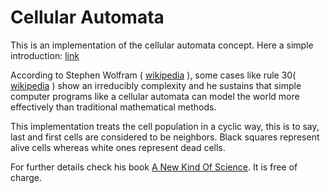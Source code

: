 # Cellular Automata
This is an implementation of the cellular automata concept. Here a simple introduction: [link](https://natureofcode.com/book/chapter-7-cellular-automata/)

According to Stephen Wolfram ( [wikipedia](https://en.wikipedia.org/wiki/Stephen_Wolfram) ), some cases like rule 30( [wikipedia](https://en.wikipedia.org/wiki/Rule_30) ) show an
irreducibly complexity and he sustains that simple computer programs like a cellular automata can model the world more effectively than traditional mathematical methods.

This implementation treats the cell population in a cyclic way, this is to say, last and first cells are considered to be neighbors. Black squares represent alive cells whereas white ones represent dead cells.

For further details check his book [A New Kind Of Science](https://en.wikipedia.org/wiki/Rule_30). It is free of charge.